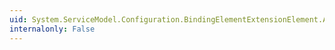 ```yaml
---
uid: System.ServiceModel.Configuration.BindingElementExtensionElement.ApplyConfiguration(System.ServiceModel.Channels.BindingElement)
internalonly: False
---
```

